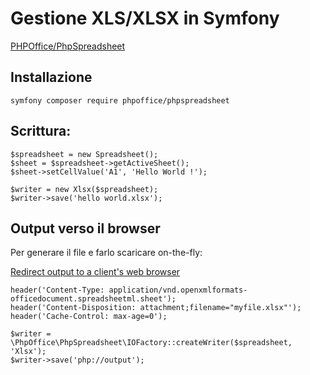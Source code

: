 # Gestione XLS/XLSX in Symfony

[PHPOffice/PhpSpreadsheet](https://phpspreadsheet.readthedocs.io/)

## Installazione

`symfony composer require phpoffice/phpspreadsheet`

## Scrittura:

````
$spreadsheet = new Spreadsheet();
$sheet = $spreadsheet->getActiveSheet();
$sheet->setCellValue('A1', 'Hello World !');

$writer = new Xlsx($spreadsheet);
$writer->save('hello world.xlsx');
````




## Output verso il browser

Per generare il file e farlo scaricare on-the-fly:

[Redirect output to a client's web browser](https://phpspreadsheet.readthedocs.io/en/latest/topics/recipes/#redirect-output-to-a-clients-web-browser)

````
header('Content-Type: application/vnd.openxmlformats-officedocument.spreadsheetml.sheet');
header('Content-Disposition: attachment;filename="myfile.xlsx"');
header('Cache-Control: max-age=0');

$writer = \PhpOffice\PhpSpreadsheet\IOFactory::createWriter($spreadsheet, 'Xlsx');
$writer->save('php://output');
````